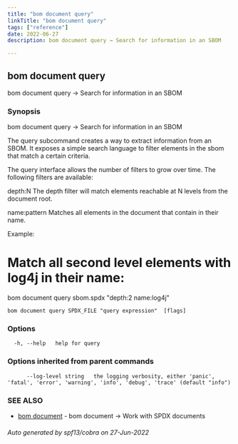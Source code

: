 ```yaml
---
title: "bom document query"
linkTitle: "bom document query"
tags: ["reference"]
date: 2022-06-27
description: bom document query → Search for information in an SBOM

---
```


## bom document query

bom document query → Search for information in an SBOM

### Synopsis

bom document query → Search for information in an SBOM

The query subcommand creates a way to extract information
from an SBOM. It exposes a simple search language to filter
elements in the sbom that match a certain criteria.

The query interface allows the number of filters to grow
over time. The following filters are available:

  depth:N       The depth filter will match elements
                reachable at N levels from the document root.

  name:pattern  Matches all elements in the document that
                contain <pattern> in their name.

Example:

  # Match all second level elements with log4j in their name:
  bom document query sbom.spdx "depth:2 name:log4j"



```
bom document query SPDX_FILE "query expression"  [flags]
```

### Options

```
  -h, --help   help for query
```

### Options inherited from parent commands

```
      --log-level string   the logging verbosity, either 'panic', 'fatal', 'error', 'warning', 'info', 'debug', 'trace' (default "info")
```

### SEE ALSO

* [bom document](bom_document.md)	 - bom document → Work with SPDX documents

###### Auto generated by spf13/cobra on 27-Jun-2022
